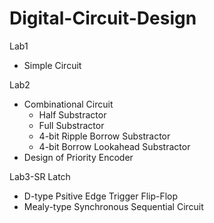 # Digital-Circuit-Design
Lab1  
* Simple Circuit  
 
Lab2  
* Combinational Circuit  
    * Half Substractor   
    * Full Substractor  
    * 4-bit Ripple Borrow Substractor  
    * 4-bit Borrow Lookahead Substractor 
* Design of Priority Encoder 

Lab3-SR Latch 
* D-type Psitive Edge Trigger Flip-Flop  
* Mealy-type Synchronous Sequential Circuit
